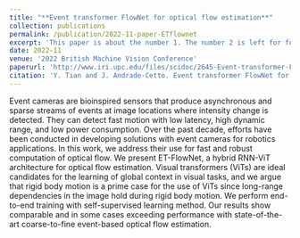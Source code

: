 ```yaml
---
title: "**Event transformer FlowNet for optical flow estimation**"
collection: publications
permalink: /publication/2022-11-paper-ETflownet
excerpt: 'This paper is about the number 1. The number 2 is left for future work.'
date: 2022-11
venue: '2022 British Machine Vision Conference'
paperurl: 'http://www.iri.upc.edu/files/scidoc/2645-Event-transformer-FlowNet-for-optical-flow-estimation.pdf'
citation: 'Y. Tian and J. Andrade-Cetto. Event transformer FlowNet for optical flow estimation, 2022 British Machine Vision Conference, 2022, London.'
---
```


Event cameras are bioinspired sensors that produce asynchronous and sparse streams of events at image locations where intensity change is detected. They can detect fast motion with low latency, high dynamic range, and low power consumption. Over the past decade, efforts have been conducted in developing solutions with event cameras for robotics applications. In this work, we address their use for fast and robust computation of optical flow. We present ET-FlowNet, a hybrid RNN-ViT architecture for optical flow estimation. Visual transformers (ViTs) are ideal candidates for the learning of global context in visual tasks, and we argue that rigid body motion is a prime case for the use of ViTs since long-range dependencies in the image hold during rigid body motion. We perform end-to-end training with self-supervised learning method. Our results show comparable and in some cases exceeding performance with state-of-the-art coarse-to-fine event-based optical flow estimation.

